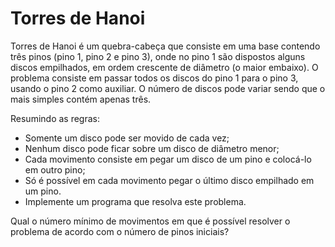 # Torres de Hanoi

Torres de Hanoi é um quebra-cabeça que consiste em uma base contendo três pinos (pino 1, pino 2 e pino 3), onde no pino 1 são dispostos alguns discos empilhados, em ordem crescente de diâmetro (o maior embaixo). O problema consiste em passar todos os discos do pino 1 para o pino 3, usando o pino 2 como auxiliar. O número de discos pode variar sendo que o mais simples contém apenas três.

Resumindo as regras:

- Somente um disco pode ser movido de cada vez;
- Nenhum disco pode ficar sobre um disco de diâmetro menor;
- Cada movimento consiste em pegar um disco de um pino e colocá-lo em outro pino;
- Só é possível em cada movimento pegar o último disco empilhado em um pino.
- Implemente um programa que resolva este problema.

Qual o número mínimo de movimentos em que é possível resolver o problema de acordo com o número de pinos iniciais?